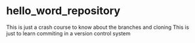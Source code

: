 # hello_word_repository
This is just a crash course to know about the branches and cloning 
This is just to learn commiting in a version control system 
